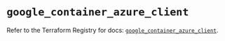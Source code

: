 # `google_container_azure_client`

Refer to the Terraform Registry for docs: [`google_container_azure_client`](https://registry.terraform.io/providers/hashicorp/google/6.15.0/docs/resources/container_azure_client).
